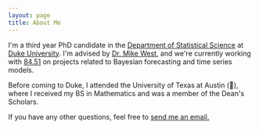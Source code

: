 ```yaml
---
layout: page
title: About Me
---
```


I'm a third year PhD candidate in the [Department of Statistical Science](http://stat.duke.edu/) at [Duke University](https://www.duke.edu/). I'm advised by [Dr. Mike West](http://www2.stat.duke.edu/~mw/), and we're currently working with [84.51](https://www.8451.com/) on projects related to Bayesian forecasting and time series models.

Before coming to Duke, I attended the University of Texas at Austin (:metal:), where I received my BS in Mathematics and was a member of the Dean's Scholars.

If you have any other questions, feel free to [send me an email.](mailto:lindsay.berry@duke.edu)
